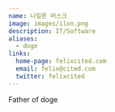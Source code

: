 ```yaml
---
name: 나일론 머스크
image: images/ilon.png
description: IT/Software
aliases:
  - doge
links:
  home-page: felixcited.com
  email: felix@cited.com
  twitter: felixcited
---
```


Father of doge
